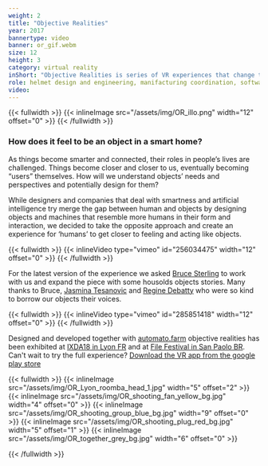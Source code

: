```yaml
---
weight: 2
title: "Objective Realities"
year: 2017
bannertype: video
banner: or_gif.webm
size: 12
height: 3
category: virtual reality
inShort: "Objective Realities is series of VR experiences that change the perspective from a human point of view to the one of an object. In OR you will be able to see and act in a virtual smart home with the capabilities and limitations of a specific object and listen to the invisible chatter that happens between networked things and the home."
role: helmet design and engineering, manifacturing coordination, software development
video:
---
```


{{< fullwidth >}}
{{< inlineImage src="/assets/img/OR_illo.png" width="12" offset="0" >}}
{{< /fullwidth >}}

### How does it feel to be an object in a smart home?

As things become smarter and connected, their roles in people’s lives are challenged. Things become closer and closer to us, eventually becoming “users” themselves. How will we understand objects’ needs and perspectives and potentially design for them?

While designers and companies that deal with smartness and artificial intelligence try merge the gap between human and objects by designing objects and machines that resemble more humans in their form and interaction, we decided to take the opposite approach and create an experience for ‘humans’ to get closer to feeling and acting like objects.

{{< fullwidth >}}
	{{< inlineVideo type="vimeo" id="256034475" width="12" offset="0" >}}
{{< /fullwidth >}}

For the latest version of the experience we asked [Bruce Sterling](https://www.wired.com/category/beyond_the_beyond/) to work with us and expand the piece with some housolds objects stories. Many thanks to Bruce, [Jasmina Tesanovic](https://jasminatesanovic.wordpress.com/) and [Regine Debatty](http://we-make-money-not-art.com/) who were so kind to borrow our objects their voices.

{{< fullwidth >}}
	{{< inlineVideo type="vimeo" id="285851418" width="12" offset="0" >}}
{{< /fullwidth >}}

Designed and developed together with [automato.farm](automato.farm) objective realities has been exhibited at [IXDA18 in Lyon FR](https://interaction18.ixda.org/) and at [File Festival in San Paolo BR](https://file.org.br/file_sp_2018/).
Can't wait to try the full experience? [Download the VR app from the google play store ](https://play.google.com/store/apps/details?id=com.automato.objectiverealities)

{{< fullwidth >}}
	{{< inlineImage src="/assets/img/OR_Lyon_roomba_head_1.jpg" width="5" offset="2" >}}
	{{< inlineImage src="/assets/img/OR_shooting_fan_yellow_bg.jpg" width="4" offset="0" >}}
	{{< inlineImage src="/assets/img/OR_shooting_group_blue_bg.jpg" width="9" offset="0" >}}
	{{< inlineImage src="/assets/img/OR_shooting_plug_red_bg.jpg" width="5" offset="1" >}}
	{{< inlineImage src="/assets/img/OR_together_grey_bg.jpg" width="6" offset="0" >}}

{{< /fullwidth >}}
